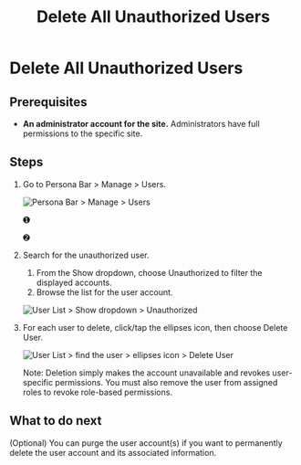 ﻿---
uid: delete-all-unauthorized-users
locale: en
title: Delete All Unauthorized Users
dnneditions: DNN Platform,Evoq Content,Evoq Engage
dnnversion: 09.02.00
related-topics: create-user-account,authorize-user,assign-user-to-multiple-roles,remove-user-from-multiple-roles,edit-user,manage-user-password,delete-user,restore-deleted-user-account,purge-user-account,create-host-account,authorize-host,promote-user-to-host,demote-from-host,manage-host-password,delete-host,delete-all-unauthorized-hosts,restore-deleted-host-account,purge-host-account
---

# Delete All Unauthorized Users

## Prerequisites

*   **An administrator account for the site.** Administrators have full permissions to the specific site.

## Steps

1.  Go to Persona Bar \> Manage \> Users.
    
    ![Persona Bar > Manage > Users](/images/scr-pbar-host-Manage-E91.png)
    
    ➊
    
    ➋
    
2.  Search for the unauthorized user.
    
    1.  From the Show dropdown, choose Unauthorized to filter the displayed accounts.
    2.  Browse the list for the user account.
    
      
    
    ![User List > Show dropdown > Unauthorized](/images/scr-UserListShowDropdown-Unauthorized-E90.png)
    
      
    
3.  For each user to delete, click/tap the ellipses icon, then choose Delete User.
    
      
    
    ![User List > find the user > ellipses icon > Delete User](/images/scr-UserList-ellipsesmenu-DeleteUser-E90.png)
    
      
    
    Note: Deletion simply makes the account unavailable and revokes user-specific permissions. You must also remove the user from assigned roles to revoke role-based permissions.
    

## What to do next

(Optional) You can purge the user account(s) if you want to permanently delete the user account and its associated information.
